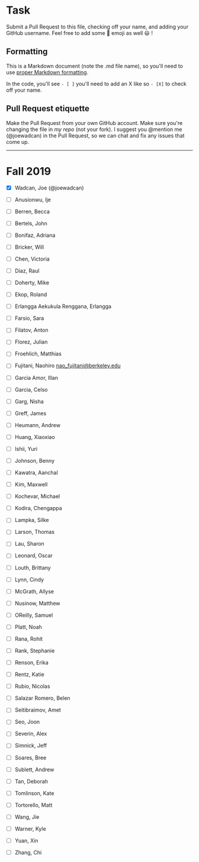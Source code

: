 # Task
Submit a Pull Request to this file, checking off your name, and adding your GitHub username. Feel free to add some :rocket: emoji as well :smiley: ! 

## Formatting
This is a Markdown document (note the .md file name), so you'll need to use [proper Markdown formatting](https://help.github.com/articles/basic-writing-and-formatting-syntax/#task-lists). 

In the code, you'll see `- [ ]` you'll need to add an X like so `- [X]` to check off your name.

## Pull Request etiquette
Make the Pull Request from your own GitHub account. Make sure you're changing the file in _my repo_ (not your fork). I suggest you @mention me (@joewadcan) in the Pull Request, so we can chat and fix any issues that come up. 


------------

# Fall 2019

- [X] Wadcan, Joe (@joewadcan)

- [ ] Anusionwu, Ije

- [ ] Berren, Becca

- [ ] Bertels, John

- [ ] Bonifaz, Adriana

- [ ] Bricker, Will

- [ ] Chen, Victoria

- [ ] Diaz, Raul

- [ ] Doherty, Mike

- [ ] Ekop, Roland

- [ ] Erlangga Aekukula Renggana, Erlangga

- [ ] Farsio, Sara

- [ ] Filatov, Anton

- [ ] Florez, Julian

- [ ] Froehlich, Matthias

- [ ] Fujitani, Naohiro
nao_fujitani@berkeley.edu
- [ ] Garcia Amor, Illan

- [ ] Garcia, Celso

- [ ] Garg, Nisha

- [ ] Greff, James

- [ ] Heumann, Andrew

- [ ] Huang, Xiaoxiao

- [ ] Ishii, Yuri

- [ ] Johnson, Benny

- [ ] Kawatra, Aanchal

- [ ] Kim, Maxwell

- [ ] Kochevar, Michael

- [ ] Kodira, Chengappa

- [ ] Lampka, Silke

- [ ] Larson, Thomas

- [ ] Lau, Sharon

- [ ] Leonard, Oscar

- [ ] Louth, Brittany

- [ ] Lynn, Cindy

- [ ] McGrath, Allyse

- [ ] Nusinow, Matthew

- [ ] OReilly, Samuel

- [ ] Platt, Noah

- [ ] Rana, Rohit

- [ ] Rank, Stephanie

- [ ] Renson, Erika

- [ ] Rentz, Katie

- [ ] Rubio, Nicolas

- [ ] Salazar Romero, Belen

- [ ] Seitibraimov, Amet

- [ ] Seo, Joon

- [ ] Severin, Alex

- [ ] Simnick, Jeff

- [ ] Soares, Bree

- [ ] Sublett, Andrew

- [ ] Tan, Deborah

- [ ] Tomlinson, Kate

- [ ] Tortorello, Matt

- [ ] Wang, Jie

- [ ] Warner, Kyle

- [ ] Yuan, Xin

- [ ] Zhang, Chi
